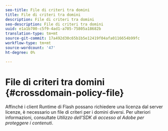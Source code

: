 ```yaml
---
seo-title: File di criteri tra domini
title: File di criteri tra domini
description: File di criteri tra domini
seo-description: File di criteri tra domini
uuid: e1a1b700-c5f9-4ad1-a705-75805a18682b
translation-type: tm+mt
source-git-commit: 17a492d30c65b1b5e12419f04afa0116654b99fc
workflow-type: tm+mt
source-wordcount: '47'
ht-degree: 0%

---
```



# File di criteri tra domini {#crossdomain-policy-file}

Affinché i client Runtime di Flash possano richiedere una licenza dal server licenze, è necessario un file di criteri per i domini diversi. Per ulteriori informazioni, consultate *Utilizzo dell&#39;SDK di accesso al Adobe  per proteggere i contenuti*.
